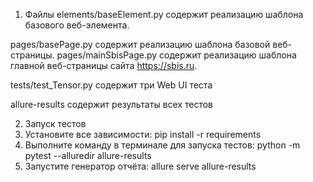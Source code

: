 1. Файлы
elements/baseElement.py содержит реализацию шаблона базового веб-элемента.

pages/basePage.py содержит реализацию шаблона базовой веб-страницы.
pages/mainSbisPage.py содержит реализацию шаблона главной веб-страницы сайта https://sbis.ru.

tests/test_Tensor.py содержит три Web UI теста

allure-results содержит результаты всех тестов

2. Запуск тестов
  1. Установите все зависимости:
     pip install -r requirements
  2. Выполните команду в терминале для запуска тестов:
     python -m pytest --alluredir allure-results
  3. Запустите генератор отчёта:
     allure serve allure-results
